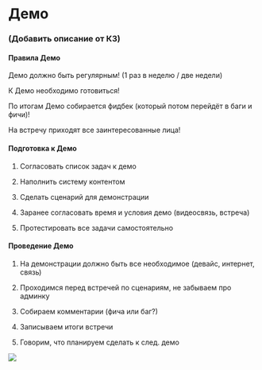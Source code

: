 # Демо

### (Добавить описание от К3)
#### Правила Демо

Демо должно быть регулярным! (1 раз в неделю / две недели)

К Демо необходимо готовиться!

По итогам Демо собирается фидбек (который потом перейдёт в баги и фичи)!

На встречу приходят все заинтересованные лица!

  

#### Подготовка к Демо

1.  Согласовать список задач к демо 
    
2.  Наполнить систему контентом 
    
3.  Сделать сценарий для демонстрации 
    
4.  Заранее согласовать время и условия демо (видеосвязь, встреча) 
    
5.  Протестировать все задачи самостоятельно
    

  

#### Проведение Демо

1.  На демонстрации должно быть все необходимое (девайс, интернет, связь)
    
2.  Проходимся перед встречей по сценариям, не забываем про админку
    
3.  Собираем комментарии (фича или баг?)
    
4.  Записываем итоги встречи
    
5.  Говорим, что планируем сделать к след. демо
    

**![](https://lh4.googleusercontent.com/R7ZtaJVOHX81ewKrvLy9iCn4M-Dz0F2YfurQRIvVl8wEcOsJs1NijAwXVMvwSijwQnUl8dAT6B9P09STctBvW7ht_DFYxziwY2UhHT4Tp_AP2E0O7Pg6ZqfEJS3OUVpBZLskaXNl)**
